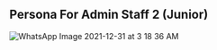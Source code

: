 
## Persona For Admin Staff 2 (Junior)
![WhatsApp Image 2021-12-31 at 3 18 36 AM](https://user-images.githubusercontent.com/61619701/147791527-fe2e54c2-66c9-4309-9db2-810e8a0623e1.jpeg)


